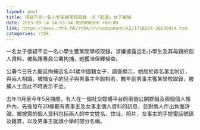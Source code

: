 ```yaml
---
layout: post
title: 懷疑不忿一名小學生被某校取錄　涉「起底」女子被捕
date: 2023-09-14 14:53:54.000000000 +08:00
link: https://news.rthk.hk/rthk/ch/component/k2/1718324-20230914.htm
categories: rthk
---
```


一名女子懷疑不忿一名小學生獲某間學校取錄，涉嫌披露這名小學生及其母親的個人資料，被私隱專員公署拘捕，她獲准保釋候查。

公署今日在九龍區拘捕這名44歲中國籍女子，調查顯示，她居於兩名事主附近，與兩人相識，被捕女子的兒子與男事主年齡相若，數年前男事主獲某學校取錄，被捕人士自此不時表示不忿。

去年11月至今年5月期間，有人在一個社交媒體平台的兩個公開群組及兩個個人帳戶內，先後發布20條載有男事主及女事主個人資料的訊息，並對兩人作出負面評論。被披露的個人資料包括兩人的中文姓名、住址、照片，女事主的手提電話號碼及籍貫，以及男事主就讀小學的部分名稱。
